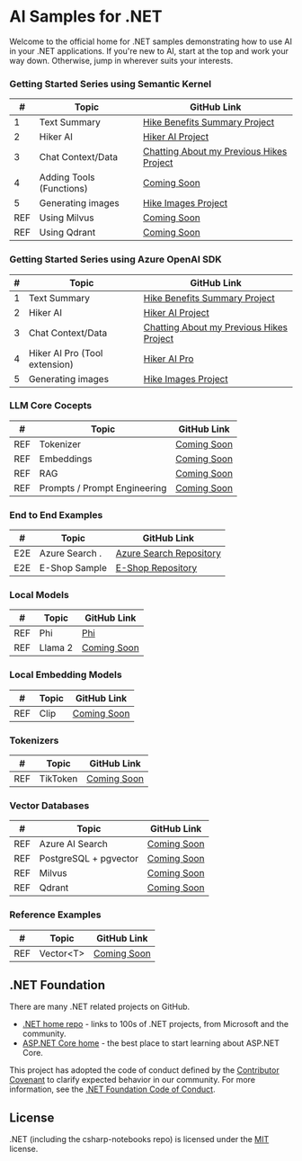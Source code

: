 # AI Samples for .NET

Welcome to the official home for .NET samples demonstrating how to use AI in your .NET applications. If you're new to AI, start at the top and work your way down. Otherwise, jump in wherever suits your interests.

### Getting Started Series using Semantic Kernel

|  #  | Topic                                       | GitHub Link                               | 
|-----|---------------------------------------------|-------------------------------------------|  
|  1  | Text Summary                       			|  [Hike Benefits Summary Project](./src/getting-started/semantic-kernel/01-HikeBenefitsSummary/README.md)
|  2  | Hiker AI                                    |  [Hiker AI Project](./src/getting-started/semantic-kernel/02-HikerAI/README.md)
|  3  | Chat Context/Data                         	|  [Chatting About my Previous Hikes Project](./src/getting-started/semantic-kernel/03-ChattingAboutMyHikes/README.md)
|  4  | Adding Tools (Functions)                    |  [Coming Soon](.)
|  5  | Generating images                    		|  [Hike Images Project](./src/getting-started/semantic-kernel/05-HikeImages/README.md)
| REF |  Using Milvus                               |  [Coming Soon](.)
| REF |  Using Qdrant                               |  [Coming Soon](.)



### Getting Started Series using Azure OpenAI SDK

|  #  | Topic                                       | GitHub Link                               | 
|-----|---------------------------------------------|-------------------------------------------|  
|  1  | Text Summary                       			|  [Hike Benefits Summary Project](./src/getting-started/azure-openai-sdk/01-HikeBenefitsSummary/README.md)
|  2  | Hiker AI                                    |  [Hiker AI Project](./src/getting-started/azure-openai-sdk/02-HikerAI/README.md)
|  3  | Chat Context/Data                         	|  [Chatting About my Previous Hikes Project](./src/getting-started/azure-openai-sdk/03-ChattingAboutMyHikes/README.md)
|  4  | Hiker AI Pro (Tool extension)  				|  [Hiker AI Pro](./src/getting-started/azure-openai-sdk/04-HikerAIPro/README.md)
|  5  | Generating images                    		|  [Hike Images Project](./src/getting-started/azure-openai-sdk/05-HikeImages/README.md)



### LLM Core Cocepts

|  #  | Topic                                       | GitHub Link                               | 
|-----|---------------------------------------------|-------------------------------------------|  
| REF | Tokenizer                                   |  [Coming Soon](.)
| REF | Embeddings                                  |  [Coming Soon](.)
| REF | RAG                                         |  [Coming Soon](.)
| REF | Prompts / Prompt Engineering                |  [Coming Soon](.)


### End to End Examples
|  #  | Topic                                       |  GitHub Link |
|-----|---------------------------------------------|--------------|
| E2E | Azure Search .                              |  [Azure Search Repository](https://github.com/Azure-Samples/azure-search-openai-demo-csharp)
| E2E | E-Shop Sample                               |  [E-Shop Repository](https://github.com/dotnet/eshop)

### Local Models
|  #  | Topic                                       | GitHub Link |
|-----|---------------------------------------------|-------------|
| REF | Phi                                         |  [Phi](./src/local-models/Phi)
| REF | Llama 2                                     |  [Coming Soon](.)

### Local Embedding Models
| # | Topic                                         | GitHub Link |
|-----|---------------------------------------------|-------------|
| REF | Clip                                        |  [Coming Soon](.)

### Tokenizers
| # | Topic                                         | GitHub Link |
|-----|---------------------------------------------|-------------|
| REF | TikToken                                    |  [Coming Soon](.)

### Vector Databases
| # | Topic                                         | GitHub Link |
|-----|---------------------------------------------|-------------|
| REF | Azure AI Search                             |  [Coming Soon](.)
| REF | PostgreSQL + pgvector                       |  [Coming Soon](.)
| REF | Milvus                                      |  [Coming Soon](.)
| REF | Qdrant                                      |  [Coming Soon](.)

### Reference Examples
| # | Topic                                         | GitHub Link |
|-----|---------------------------------------------|-------------|
| REF | Vector\<T\>                                 |  [Coming Soon](.)



## .NET Foundation

There are many .NET related projects on GitHub.

- [.NET home repo](https://github.com/Microsoft/dotnet) - links to 100s of .NET projects, from Microsoft and the community.
- [ASP.NET Core home](https://docs.microsoft.com/aspnet/core/) - the best place to start learning about ASP.NET Core.

This project has adopted the code of conduct defined by the [Contributor Covenant](http://contributor-covenant.org/) to clarify expected behavior in our community. For more information, see the [.NET Foundation Code of Conduct](http://www.dotnetfoundation.org/code-of-conduct).

## License

.NET (including the csharp-notebooks repo) is licensed under the [MIT](LICENSE) license.
